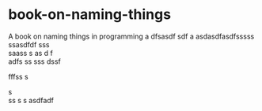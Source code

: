 # book-on-naming-things
A book on naming things in programming
a
dfsasdf  sdf
a asdasdfasdfsssss ssasdfdf
sss    
  saass
s as d f  
adfs    ss
sss
   dssf
 
fffss
s
 
s  
ss
s
s
asdfadf
